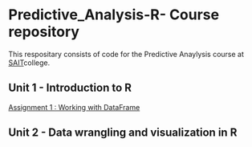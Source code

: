 # Predictive_Analysis-R- Course repository
This respositary consists of code for the Predictive Anaylysis course at [SAIT](https://www.sait.ca/)college.

## Unit 1 - Introduction to R
[Assignment 1 : Working with DataFrame](https://github.com/Amandeep1194/Predictive_Analysis-R-/blob/main/Assignment%20Dataframe%201.R)

## Unit 2 - Data wrangling and visualization in R

